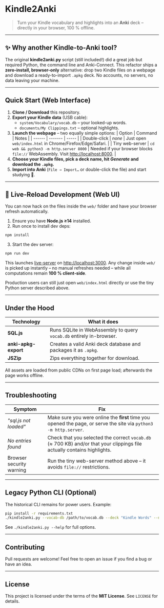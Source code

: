 # Kindle2Anki

> Turn your Kindle vocabulary and highlights into an **Anki** deck – directly in your browser, 100 % offline.

---

## ✨ Why another Kindle-to-Anki tool?

The original **kindle2anki.py** script (still included!) did a great job but required Python, the command line and Anki-Connect.  This refactor ships a **zero-install, browser-only** alternative: drop two Kindle files on a webpage and download a ready-to-import `.apkg` deck.  No accounts, no servers, no data leaving your machine.

---

## Quick Start (Web Interface)

1. **Clone / Download** this repository.
2. **Export your Kindle data** (USB cable):
   * `system/Vocabulary/vocab.db` – your looked-up words.
   * `documents/My Clippings.txt` – optional highlights.
3. **Launch the webpage** – two equally simple options:
   | Option | Command | Notes |
   | ------ | ------- | ----- |
   | Double-click | _none_ | Just open `web/index.html` in Chrome/Firefox/Edge/Safari. |
   | Tiny web-server | `cd web && python3 -m http.server 8000` | Needed if your browser blocks `file://` WebAssembly. Visit <http://localhost:8000>. |
4. **Choose your Kindle files, pick a deck name, hit *Generate* and download the `.apkg`.**
5. **Import into Anki** (`File → Import…` or double-click the file) and start studying 🚀.

---

## 🔄 Live-Reload Development (Web UI)

You can now hack on the files inside the `web/` folder and have your browser refresh automatically.

1. Ensure you have **Node.js ≥14** installed.
2. Run once to install dev deps:

```bash
npm install
```

3. Start the dev server:

```bash
npm run dev
```

This launches [live-server](https://github.com/tapio/live-server) on <http://localhost:3000>.  Any change inside `web/` is picked up instantly – no manual refreshes needed – while all computations remain **100 % client-side**.

Production users can still just open `web/index.html` directly or use the tiny Python server described above.

---

## Under the Hood

| Technology | What it does |
|------------|--------------|
| **SQL.js** | Runs SQLite in WebAssembly to query `vocab.db` entirely in-browser. |
| **anki-apkg-export** | Creates a valid Anki deck database and packages it as `.apkg`. |
| **JSZip** | Zips everything together for download. |

All assets are loaded from public CDNs on first page load; afterwards the page works offline.

---

## Troubleshooting

| Symptom | Fix |
|---------|-----|
| *"sql.js not loaded"* | Make sure you were online the **first** time you opened the page, or serve the site via `python3 -m http.server`. |
| *No entries found* | Check that you selected the correct `vocab.db` (≈ 700 KB) and/or that your clippings file actually contains highlights. |
| Browser security warning | Run the tiny web-server method above – it avoids `file://` restrictions. |

---

## Legacy Python CLI (Optional)

The historical CLI remains for power users.  Example:

```bash
pip install -r requirements.txt
./kindle2anki.py --vocab-db /path/to/vocab.db --deck "Kindle Words" --no-ask
```

See `./kindle2anki.py --help` for full options.

---

## Contributing

Pull requests are welcome!  Feel free to open an issue if you find a bug or have an idea.

---

## License

This project is licensed under the terms of the **MIT License**.  See `LICENSE` for details. 